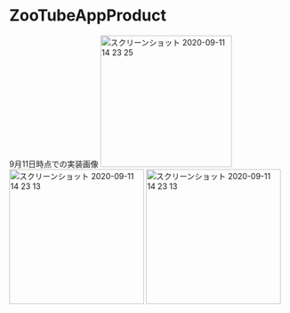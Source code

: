 # ZooTubeAppProduct
9月11日時点での実装画像
<img width="236" alt="スクリーンショット 2020-09-11 14 23 25" src="https://user-images.githubusercontent.com/51296886/92866366-6f408000-f43a-11ea-89fe-c7afed9fefd7.png">
<img width="242" alt="スクリーンショット 2020-09-11 14 23 13" src="https://user-images.githubusercontent.com/51296886/92866374-736c9d80-f43a-11ea-85a4-16e375a2a26b.png">
<img width="242" alt="スクリーンショット 2020-09-11 14 23 13" src="https://user-images.githubusercontent.com/51296886/92866683-c7778200-f43a-11ea-97f1-b1466f80952b.png">
